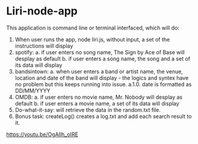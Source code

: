 # Liri-node-app

This application is command line or terminal interfaced, which will do:
1. When user runs the app, node liri.js, without input, a set of the instructions will display
2. spotify: 
    a. if user enters no song name, The Sign by Ace of Base will desplay as default
    b. if user enters a song name, the song and a set of its data will display
3. bandsintown:
    a. when user enters a band or artist name, the venue, location and date of the band will display - the logics and syntex have no problem but this keeps running into issue.
        a.1.0. date is formatted as DD/MM/YYYY
4. OMDB: 
    a. if user enters no movie name, Mr. Nobody will desplay as default
    b. if user enters a movie name, a set of its data will display
5. Do-what-it-say: will retrieve the data in the random.txt file.
6. Bonus task: createLog() creates a log.txt and add each search result to it.

https://youtu.be/OgAIlh_oIRE
